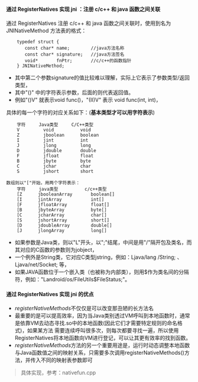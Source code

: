 #### 通过 RegisterNatives 实现 jni ：注册 c/c++ 和 java 函数之间关联
通过 RegisterNatives 注册 c/c++ 和 java 函数之间关联时，使用到名为 JNINativeMethod 方法表的格式：
```
    typedef struct {
       const char* name;        //java方法名称
       const char* signature;   //java方法签名
       void*       fnPtr;       //c/c++的函数指针
    } JNINativeMethod;
```
- 其中第二个参数signature的值比较难以理解，实际上它表示了参数类型/返回类型，
- 其中"()" 中的字符表示参数，后面的则代表返回值。
- 例如"()V" 就表示void func()，"(II)V" 表示 void func(int, int)，

具体的每一个字符的对应关系如下：(**基本类型才可以用字符表示**)
```
    字符     Java类型     C/C++类型
    V         void          void
    Z         jboolean      boolean
    I         jint          int
    J         jlong         long
    D         jdouble       double
    F         jfloat        float
    B         jbyte         byte
    C         jchar         char
    S         jshort        short

数组则以"["开始，用两个字符表示：
    字符     java类型          c/c++类型
    [Z      jbooleanArray       boolean[]
    [I      jintArray           int[]
    [F      jfloatArray         float[]
    [B      jbyteArray          byte[]
    [C      jcharArray          char[]
    [S      jshortArray         short[]
    [D      jdoubleArray        double[]
    [J      jlongArray          long[]
```

- 如果参数是Java类，则以"L"开头，以";"结尾，中间是用"/"隔开包及类名，而其对应的C函数的参数则为jobject，
- 一个例外是String类，它对应C类型jstring，例如：Ljava/lang /String; 、Ljava/net/Socket; 等，
- 如果JAVA函数位于一个嵌入类（也被称为内部类），则用$作为类名间的分隔符，例如："Landroid/os/FileUtils$FileStatus;"。

#### 通过 RegisterNatives 实现 jni 的优点
- *registerNativeMethods*不仅仅是可以改变那丑陋的长方法名
- 最重要的是可以提高效率，因为当Java类别透过VM呼叫到本地函数时，通常是依靠VM去动态寻找.so中的本地函数(因此它们才需要特定规则的命名格式)，如果某方法
需要连续呼叫很多次，则每次都要寻找一遍，所以使用RegisterNatives将本地函数向VM进行登记，可以让其更有效率的找到函数。
- *registerNativeMethods*方法的另一个重要用途是，运行时动态调整本地函数与Java函数值之间的映射关系，只需要多次调用registerNativeMethods()方法，并传入不同的映射表参数即可

> 具体实现，参考：nativefun.cpp